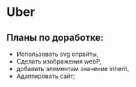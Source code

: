 # Uber

## Планы по доработке:

- Использовать svg спрайты,
- Сделать изображения webP,
- добавить элементам значение inherit,
- Адаптировать сайт;
